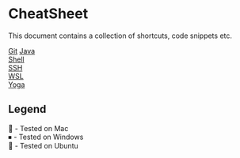 # CheatSheet

This document contains a collection of shortcuts, code snippets etc.

[Git](/git)
[Java](/java)  
[Shell](/shell)  
[SSH](/ssh)  
[WSL](/wsl)  
[Yoga](/yoga)  

## Legend

🍎 - Tested on Mac  
⏹ - Tested on Windows  
🐧 - Tested on Ubuntu  
